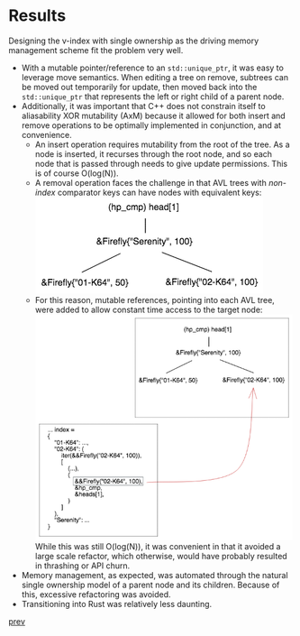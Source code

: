 # Results

Designing the v-index with single ownership as the driving memory management scheme fit the problem very well. 
- With a mutable pointer/reference to an `std::unique_ptr`, it was easy to leverage move semantics. When editing a tree on remove, subtrees can be moved out temporarily for update, then moved back into the `std::unique_ptr` that represents the left or right child of a parent node.  
- Additionally, it was important that C++ does not constrain itself to aliasability XOR mutability (AxM) because it allowed for both insert and remove operations to be optimally implemented in conjunction, and at convenience. 
    - An insert operation requires mutability from the root of the tree. As a node is inserted, it recurses through the root node, and so each node that is passed through needs to give update permissions. This is of course O(log(N)).
    - A removal operation faces the challenge in that AVL trees with *non-index* comparator keys can have nodes with equivalent keys: ![v_index_dupl_cmp_key](v_index_dupl_cmp_key.png) 
    - For this reason, mutable references, pointing into each AVL tree, were added to allow constant time access to the target node: ![v_index_dupl_cmp_key_sln](v_index_dupl_cmp_key_sln.png) While this was still O(log(N)), it was convenient in that it avoided a large scale refactor, which otherwise, would have probably resulted in thrashing or API churn.
- Memory management, as expected, was automated through the natural single ownership model of a parent node and its children. Because of this, excessive refactoring was avoided. 
- Transitioning into Rust was relatively less daunting.

[prev](part6.md)
